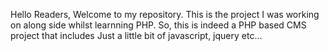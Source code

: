 Hello Readers, Welcome to my repository.
This is the project I was working on along side whilst learnning PHP.
So, this is indeed a PHP based CMS project that includes Just a little bit of javascript, jquery etc...

